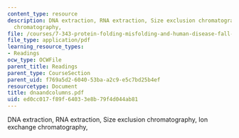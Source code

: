 ```yaml
---
content_type: resource
description: DNA extraction, RNA extraction, Size exclusion chromatography, Ion exchange
  chromatography,
file: /courses/7-343-protein-folding-misfolding-and-human-disease-fall-2004/ed0cc017f89f64033e8b79f4d044ab81_dnaandcolumns.pdf
file_type: application/pdf
learning_resource_types:
- Readings
ocw_type: OCWFile
parent_title: Readings
parent_type: CourseSection
parent_uid: f769a5d2-6040-53ba-a2c9-e5c7bd25b4ef
resourcetype: Document
title: dnaandcolumns.pdf
uid: ed0cc017-f89f-6403-3e8b-79f4d044ab81
---
```

DNA extraction, RNA extraction, Size exclusion chromatography, Ion exchange chromatography,

